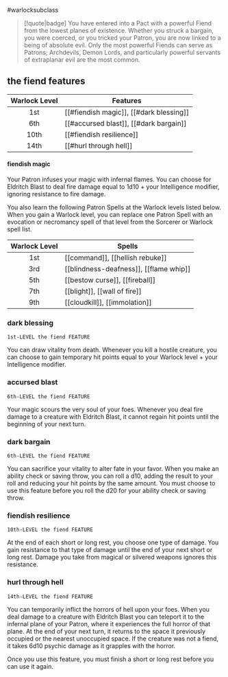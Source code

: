 #warlocksubclass

> [!quote|badge] 
> You have entered into a Pact with a powerful Fiend from the lowest planes of existence. Whether you struck a bargain, you were coerced, or you tricked your Patron, you are now linked to a being of absolute evil. Only the most powerful Fiends can serve as Patrons; Archdevils, Demon Lords, and particularly powerful servants of extraplanar evil are the most common.
## the fiend features
| **Warlock Level** | **Features**                            |
| :---------------: | --------------------------------------- |
|        1st        | [[#fiendish magic]], [[#dark blessing]] |
|        6th        | [[#accursed blast]], [[#dark bargain]]  |
|       10th        | [[#fiendish resilience]]                |
|       14th        | [[#hurl through hell]]                  |
#### fiendish magic
Your Patron infuses your magic with infernal flames. You can choose for Eldritch Blast to deal fire damage equal to 1d10 + your Intelligence modifier, ignoring resistance to fire damage.

You also learn the following Patron Spells at the Warlock levels listed below. When you gain a Warlock level, you can replace one Patron Spell with an evocation or necromancy spell of that level from the Sorcerer or Warlock spell list.

| **Warlock Level** | **Spells**                             |
| :---------------: | -------------------------------------- |
|        1st        | [[command]], [[hellish rebuke]]        |
|        3rd        | [[blindness-deafness]], [[flame whip]] |
|        5th        | [[bestow curse]], [[fireball]]         |
|        7th        | [[blight]], [[wall of fire]]           |
|        9th        | [[cloudkill]], [[immolation]]          |
### dark blessing
`1st-LEVEL the fiend FEATURE`

You can draw vitality from death. Whenever you kill a hostile creature, you can choose to gain temporary hit points equal to your Warlock level + your Intelligence modifier.
### accursed blast
`6th-LEVEL the fiend FEATURE`

Your magic scours the very soul of your foes. Whenever you deal fire damage to a creature with Eldritch Blast, it cannot regain hit points until the beginning of your next turn.
### dark bargain
`6th-LEVEL the fiend FEATURE`

You can sacrifice your vitality to alter fate in your favor. When you make an ability check or saving throw, you can roll a d10, adding the result to your roll and reducing your hit points by the same amount. You must choose to use this feature before you roll the d20 for your ability check or saving throw.
### fiendish resilience
`10th-LEVEL the fiend FEATURE`

At the end of each short or long rest, you choose one type of damage. You gain resistance to that type of damage until the end of your next short or long rest. Damage you take from magical or silvered weapons ignores this resistance.
### hurl through hell
`14th-LEVEL the fiend FEATURE`

You can temporarily inflict the horrors of hell upon your foes. When you deal damage to a creature with Eldritch Blast you can teleport it to the infernal plane of your Patron, where it experiences the full horror of that plane. At the end of your next turn, it returns to the space it previously occupied or the nearest unoccupied space. If the creature was not a fiend, it takes 6d10 psychic damage as it grapples with the horror.

Once you use this feature, you must finish a short or long rest before you can use it again.
